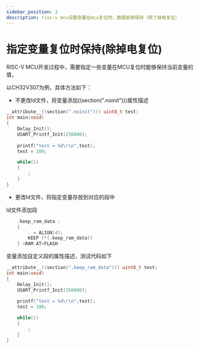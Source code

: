 ```yaml
---
sidebar_position: 3 
description: risc-v mcu设置变量在mcu复位时，数据能够保持（除了掉电复位）
---
```


# 指定变量复位时保持(除掉电复位)

RISC-V MCU开发过程中，需要指定一些变量在MCU复位时能够保持当前变量的值，

以CH32V307为例，具体方法如下：

* 不更改ld文件，将变量添加((section(".noinit")))属性描述

```c
__attribute__((section(".noinit"))) uint8_t test;
int main(void)
{
    Delay_Init();
    USART_Printf_Init(256000);
    
    printf("test = %d\r\n",test);
    test = 100;

    while(1)
    {
        ;
    }
}
```



* 更改ld文件，将指定变量存放到对应的段中

ld文件添加段

```c
    .keep_ram_data :
    {
        . = ALIGN(4);
        KEEP (*(.keep_ram_data))
    } >RAM AT>FLASH	
```

变量添加自定义段的属性描述，测试代码如下

```c
__attribute__((section(".keep_ram_data"))) uint8_t test;
int main(void)
{
    Delay_Init();
    USART_Printf_Init(256000);
    
    printf("test = %d\r\n",test);
    test = 100;

    while(1)
    {
        ;
    }
}
```

